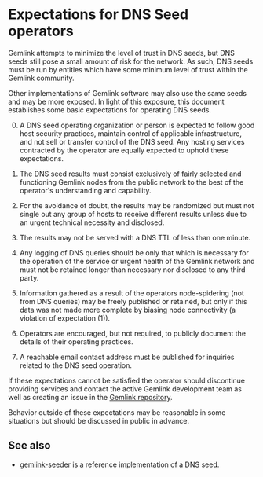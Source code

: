 # Expectations for DNS Seed operators

Gemlink attempts to minimize the level of trust in DNS seeds,
but DNS seeds still pose a small amount of risk for the network.
As such, DNS seeds must be run by entities which have some minimum
level of trust within the Gemlink community.

Other implementations of Gemlink software may also use the same
seeds and may be more exposed. In light of this exposure, this
document establishes some basic expectations for operating DNS seeds.

0. A DNS seed operating organization or person is expected to follow good
   host security practices, maintain control of applicable infrastructure,
   and not sell or transfer control of the DNS seed. Any hosting services
   contracted by the operator are equally expected to uphold these expectations.

1. The DNS seed results must consist exclusively of fairly selected and
   functioning Gemlink nodes from the public network to the best of the
   operator's understanding and capability.

2. For the avoidance of doubt, the results may be randomized but must not
   single out any group of hosts to receive different results unless due to an
   urgent technical necessity and disclosed.

3. The results may not be served with a DNS TTL of less than one minute.

4. Any logging of DNS queries should be only that which is necessary
   for the operation of the service or urgent health of the Gemlink
   network and must not be retained longer than necessary nor disclosed
   to any third party.

5. Information gathered as a result of the operators node-spidering
   (not from DNS queries) may be freely published or retained, but only
   if this data was not made more complete by biasing node connectivity
   (a violation of expectation (1)).

6. Operators are encouraged, but not required, to publicly document the
   details of their operating practices.

7. A reachable email contact address must be published for inquiries
   related to the DNS seed operation.

If these expectations cannot be satisfied the operator should discontinue
providing services and contact the active Gemlink development team as well as
creating an issue in the [Gemlink repository](https://github.com/gemlink/gemlink).

Behavior outside of these expectations may be reasonable in some
situations but should be discussed in public in advance.

## See also

- [gemlink-seeder](https://github.com/gemlink/gemlink-seeder) is a reference
  implementation of a DNS seed.
